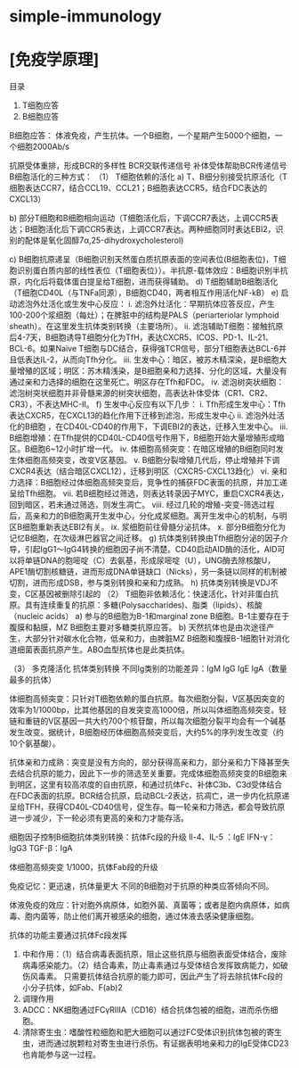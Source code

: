 # simple-immunology
[免疫学原理]
=======
目录
1.	T细胞应答
2.	B细胞应答

B细胞应答：
体液免疫，产生抗体。一个B细胞，一个星期产生5000个细胞，一个细胞2000Ab/s
 
抗原受体重排，形成BCR的多样性
BCR交联传递信号
补体受体帮助BCR传递信号
B细胞活化的三种方式：
（1）	T细胞依赖的活化
a)	T、B细分别接受抗原活化（T细胞表达CCR7，结合CCL19、CCL21；B细胞表达CCR5，结合FDC表达的CXCL13）

b)	部分T细胞和B细胞相向运动（T细胞活化后，下调CCR7表达，上调CCR5表达；B细胞活化后下调CCR5表达，上调CCR7表达。两种细胞同时表达EBI2，识别的配体是氧化固醇7α,25-dihydroxycholesterol)

c)	B细胞抗原递呈（B细胞识别天然蛋白质抗原表面的空间表位(B细胞表位)，T细胞识别蛋白质内部的线性表位（T细胞表位））。半抗原-载体效应：B细胞识别半抗原，内化后将载体蛋白提呈给T细胞，进而获得辅助。
d)	T细胞辅助B细胞活化（T细胞CD40L（与TNFa同源），B细胞CD40，两者相互作用活化NF-kB）
e)	启动滤泡外灶活化或生发中心反应：
i.	滤泡外灶活化：早期抗体应答反应，产生100-200个浆细胞（每灶）；在脾脏中的结构是PALS（periarteriolar lymphoid sheath）。在这里发生抗体类别转换（主要场所）。
ii.	滤泡辅助T细胞：接触抗原后4-7天，B细胞诱导T细胞分化为TfH，表达CXCR5、ICOS、PD-1、IL-21、BCL-6。如果Naïve T细胞与DC结合，获得强TCR信号，部分T细胞表达BCL-6并且低表达IL-2，从而向Tfh分化。
iii.	生发中心：暗区，被苏木精深染，是B细胞大量增殖的区域；明区：苏木精浅染，是B细胞亲和力选择、分化的区域，大量没有通过亲和力选择的细胞在这里死亡。明区存在Tfh和FDC。
iv.	滤泡树突状细胞：滤泡树突状细胞并非骨髓来源的树突状细胞，高表达补体受体（CR1、CR2、CR3），不表达MHC-II。
f)	生发中心反应有以下几步：
i.	Tfh形成生发中心：Tfh表达CXCR5，在CXCL13的趋化作用下迁移到滤泡，形成生发中心
ii.	滤泡外灶活化的B细胞 ，在CD40L-CD40的作用下，下调EBI2的表达，迁移入生发中心。
iii.	B细胞增殖：在Tfh提供的CD40L-CD40信号作用下，B细胞开始大量增殖形成暗区。B细胞6~12小时扩增一代。
iv.	体细胞高频突变：在暗区增殖的B细胞同时发生体细胞高频突变，改变V区基因。
v.	B细胞分裂增殖几代后，停止增殖并下调CXCR4表达（结合暗区CXCL12），迁移到明区（CXCR5-CXCL13趋化）
vi.	亲和力选择：B细胞经过体细胞高频突变后，竞争性的捕获FDC表面的抗原，并加工递呈给Tfh细胞。
vii.	若B细胞经过筛选，则表达转录因子MYC，重启CXCR4表达，回到暗区，若未通过筛选，则发生凋亡。
viii.	经过几轮的增殖-突变-筛选过程后，高亲和力的B细胞离开生发中心，分化成浆细胞。离开生发中心的机制，与明区B细胞重新表达EBI2有关。
ix.	浆细胞前往骨髓分泌抗体。
x.	部分B细胞分化为记忆B细胞，在次级淋巴器官之间迁移。
g)	抗体类别转换由Tfh细胞分泌的因子介导，引起IgG1～IgG4转换的细胞因子尚不清楚。CD40启动AID酶的活化，AID可以将单链DNA的胞嘧啶（C）去氨基，形成尿嘧啶（U），UNG酶去除核酸U，APE1酶切割核糖链，进而形成DNA单链缺口（Nicks），另一条链以同样的机制被切割，进而形成DSB，参与类别转换和亲和力成熟。
h)	抗体类别转换是VDJ不变，C区基因被删除引起的
（2）	T细胞非依赖活化：快速活化，针对非蛋白抗原。具有连续重复的抗原：多糖(Polysaccharides)、脂类（lipids）、核酸（nucleic acids）
a)	参与的B细胞为B-1和marginal zone B细胞。B-1主要存在于腹膜和黏膜，MZ B细胞主要对多糖类抗原应答。
b)	天然抗体也是由次途径产生，大部分针对碳水化合物，低亲和力，由脾脏MZ B细胞和腹膜B-1细胞针对消化道细菌表面抗原产生。ABO血型抗体也是此类抗体。

（3）	多克隆活化
抗体类别转换
不同Ig类别的功能差异：IgM IgG IgE IgA（数量最多的抗体）

体细胞高频突变：只针对T细胞依赖的蛋白抗原。每次细胞分裂，V区基因突变的效率为1/1000bp，比其他基因的自发突变高1000倍，所以叫体细胞高频突变。轻链和重链的V区基因一共大约700个核苷酸，所以每次细胞分裂平均会有一个碱基发生改变。据统计，B细胞经历体细胞高频突变后，大约5%的序列发生改变（约10个氨基酸）。

抗体亲和力成熟：突变是没有方向的，部分获得高亲和力，部分亲和力下降甚至失去结合抗原的能力，因此下一步的筛选至关重要。完成体细胞高频突变的B细胞来到明区，这里有较高浓度的自由抗原，和通过抗体Fc、补体C3b、C3d受体结合在FDC表面的抗原。BCR结合抗原，启动BCL-2表达，抗凋亡，进一步内化抗原递呈给TFH，获得CD40L-CD40信号，促生存。每一轮亲和力筛选，都会导致抗原进一步减少，下一轮必须有更高的亲和力才能存活。

细胞因子控制B细胞抗体类别转换：抗体Fc段的升级
Il-4、IL-5 ：IgE
IFN-γ：IgG3
TGF-β：IgA

体细胞高频突变 1/1000，抗体Fab段的升级

免疫记忆：更迅速，抗体量更大
不同的B细胞对于抗原的种类应答倾向不同。
 

体液免疫的效应：针对胞外病原体，如胞外菌、真菌等；或者是胞内病原体，如病毒、胞内菌等，防止他们离开被感染的细胞，通过体液去感染健康细胞。

抗体的功能主要通过抗体Fc段发挥
1.	中和作用：（1）结合病毒表面抗原，阻止这些抗原与细胞表面受体结合，废除病毒感染能力。（2）结合毒素，防止毒素通过与受体结合发挥致病能力，如破伤风毒素。
只需要抗体结合抗原的能力即可，因此产生了将去除抗体Fc段的小分子抗体，如Fab、F(ab)2
2.	调理作用
3.	ADCC：NK细胞通过FCγRIIIA（CD16）结合抗体包被的细胞，进而杀伤细胞。
4.	清除寄生虫：嗜酸性粒细胞和肥大细胞可以通过FC受体识别抗体包被的寄生虫，进而通过脱颗粒对寄生虫进行杀伤。有证据表明地亲和力的IgE受体CD23也肯能参与这一过程。
